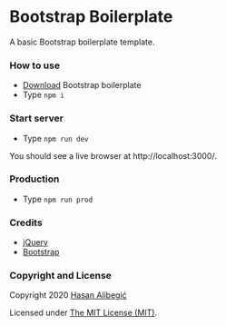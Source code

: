 Bootstrap Boilerplate
======
A basic Bootstrap boilerplate template.

### How to use
* [Download](https://github.com/halibegic/bootstrap-boilerplate/archive/master.zip) Bootstrap boilerplate
* Type `npm i`

### Start server
* Type `npm run dev`

You should see a live browser at http://localhost:3000/.

### Production
* Type `npm run prod`

### Credits
 * [jQuery](http://jquery.com/)
 * [Bootstrap](http://getbootstrap.com/)

### Copyright and License

Copyright 2020 [Hasan Alibegić](https://halibegic.info/)

Licensed under [The MIT License (MIT)](LICENSE.md).
